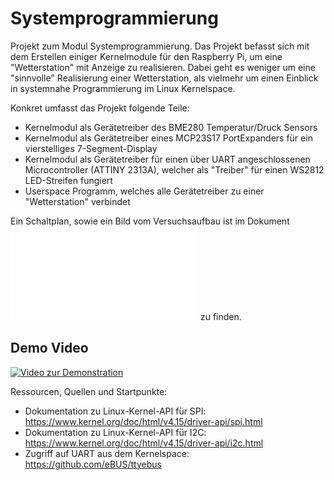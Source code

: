 # Systemprogrammierung
Projekt zum Modul Systemprogrammierung. 
Das Projekt befasst sich mit dem Erstellen einiger Kernelmodule für den Raspberry Pi, um eine "Wetterstation" mit Anzeige zu realisieren. Dabei geht es weniger um eine "sinnvolle" Realisierung einer Wetterstation, als vielmehr um einen Einblick in systemnahe Programmierung im Linux Kernelspace. 

Konkret umfasst das Projekt folgende Teile:
- Kernelmodul als Gerätetreiber des BME280 Temperatur/Druck Sensors
- Kernelmodul als Gerätetreiber eines MCP23S17 PortExpanders für ein vierstelliges 7-Segment-Display
- Kernelmodul als Gerätetreiber für einen über UART angeschlossenen Microcontroller (ATTINY 2313A), welcher als "Treiber" für einen WS2812 LED-Streifen fungiert
- Userspace Programm, welches alle Gerätetreiber zu einer "Wetterstation" verbindet

Ein Schaltplan, sowie ein Bild vom Versuchsaufbau ist im Dokument ![aufbau.pdf](aufbau.pdf) zu finden.

## Demo Video
[![Video zur Demonstration](https://i.ytimg.com/vi_webp/Bq1tRMwmxJQ/maxresdefault.webp)](https://www.youtube.com/watch?v=Bq1tRMwmxJQ)

Ressourcen, Quellen und Startpunkte:
- Dokumentation zu Linux-Kernel-API für SPI: https://www.kernel.org/doc/html/v4.15/driver-api/spi.html
- Dokumentation zu Linux-Kernel-API für I2C: https://www.kernel.org/doc/html/v4.15/driver-api/i2c.html
- Zugriff auf UART aus dem Kernelspace: https://github.com/eBUS/ttyebus
